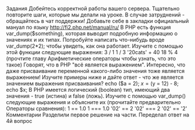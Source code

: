 Задания
Добейтесь корректной работы вашего сервера. Тщательно повторите шаги, которые мы делали на уроке. В случае затруднений - обращайтесь в чат поддержки!
Добавьте себе в закладки официальный мануал по языку http://fi2.php.net/manual/ru/
В PHP есть функция var_dump($something), которая выводит подробную информацию о значениях и их типах. Попробуйте написать что-нибудь вроде var_dump(2*2); чтобы увидеть, как она работает. Изучите с помощью этой функции следующие выражения:
3 / 1
1 / 3
'20cats' + 40
18 % 4 (прочтите главу Арифметические операторы чтобы узнать, что это такое)
Говорят, что в PHP "всё является выражением". Интересно, что даже присваивание переменной какого-либо значения тоже является выражением! Изучите примеры ниже и дайте ответ - что же является значением выражения присваивания?
echo ($a = 2);
$x = ($y = 12) - 8; echo $x;
В PHP имеется логический (boolean) тип, имеющий два значения - true (истина) и false (ложь). Изучите с помощью var_dump() следующие выражения и объясните их (прочитайте предварительно Операторы сравнения):
1 == 1.0
1 === 1.0
'02' == 2
'02' === 2
'02' == '2'
Комментарии
Разделили первое решение на части. Переделал ответ на 4й вопрос
